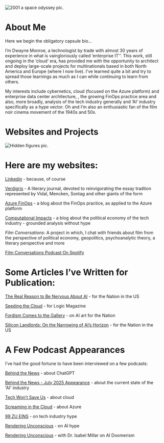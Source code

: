 ![2001 a space odyssey pic.](https://acmpstor.blob.core.windows.net/acmpblob1/2001-bridge.png)
# About Me

Here we begin the obligatory capsule bio…

I’m Dwayne Monroe, a technologist by trade with almost 30 years of experience in what is vaingloriously called ‘enterprise IT'‘. This work, still ongoing in the ‘cloud’ era, has provided me with the opportunity to architect and deploy large-scale projects for multinationals based in both North America and Europe (where I now live). I’ve learned quite a bit and try to spread those learnings as much as I can while continuing to learn from others.

My interests include cybernetics, cloud (focused on the Azure platform) and enterprise data center architecture, , the growing FinOps practice area and also, more broadly, analysis of the tech industry generally and ‘AI’ industry specifically as a hype vector.  Oh and I’m also an enthusiastic fan of the film noir cinema movement of the 1940s and 50s.



# Websites and Projects

![Hidden figures pic.](https://acmpstor.blob.core.windows.net/acmpblob1/Hidden-figures-computer-room.png)


# Here are my websites:

[Linkedin](https://www.linkedin.com/in/cloudquistador/) - because, of course

[Verdigris](https://vdgasjournal.com/) - A literary journal, devoted to reinvigorating the essay tradtion represented by Vidal, Mencken, Sontag and other giants of the form


[Azure FinOps](https://azurefinops.blog/) - a blog about the FinOps practice, as applied to the Azure platform

[Computational Impacts](https://monroelab.com/) - a blog about the political economy of the tech industry - grounded analysis without hype

*Film Conversations*: A project in which, I chat with friends about film from the perspective of political economy, geopolitics, psychoanalytic theory, a literary perspective and more

[Film Conversations Podcast On Spotify](https://open.spotify.com/show/3E5dPk4of0pFAVdcTjGbzy)




# Some Articles I’ve Written for Publication:

[The Real Reason to Be Nervous About AI](https://www.thenation.com/article/society/ai-labor-automation-sentient/) - for the Nation in the US

[Seeding the Cloud](https://logicmag.io/clouds/seeding-the-cloud/) - for Logic Magazine

[Fordism Comes to the Gallery](https://www.thenation.com/article/culture/fordism-ai-art-dall-e/) - on AI art for the Nation

[Silicon Landlords: On the Narrowing of AI’s Horizon](https://www.thenation.com/article/culture/ai-big-tech-monopoly/) - for the Nation in the US


# A Few Podcast Appearances

I’ve had the good fortune to have been interviewed on a few podcasts:

[Behind the News](https://podcasts.apple.com/za/podcast/behind-the-news-2-9-23/id73801817?i=1000598944636) - about ChatGPT

[Behind the News - July 2025 Appearance](https://podcasts.apple.com/za/podcast/behind-the-news-7-31-25/id73801817?i=1000720145251) - about the current state of the 'AI' industry

[Tech Won’t Save Us](https://podcasts.apple.com/us/podcast/how-the-cloud-reshaped-the-internet-w-dwayne-monroe/id1507621076?i=1000570674585) - about cloud

[Screaming in the Cloud](https://podcasts.apple.com/us/podcast/all-things-azure-with-dwayne-monroe/id1361244178?i=1000480314727) - about Azure

[99 ZU EINS](https://youtu.be/q6s5WnomgpY) - on tech industry hype

[Rendering Unconscious](https://soundcloud.com/highbrowlowlife/ru188-dwayne-monroe-cloud-architect-marxist-tech-analyst-internet-polemicist-on-ai-propaganda) - on AI hype

[Rendering Unconscious](https://youtu.be/_54STS6XhtU) - with Dr. Isabel Millar on AI Doomerism
